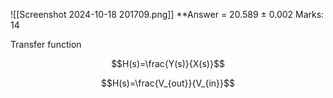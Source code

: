 
![[Screenshot 2024-10-18 201709.png]]
**Answer = 20.589 $\pm$ 0.002 
Marks: 14

Transfer function 

$$H(s)=\frac{Y(s)}{X(s)}$$

$$H(s)=\frac{V_{out}}{V_{in}}$$
